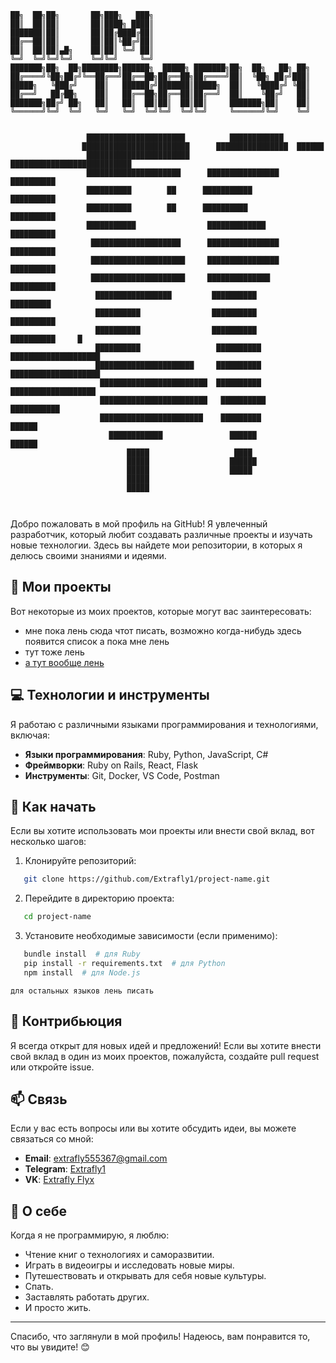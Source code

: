 ```
██╗  ██╗██╗       ██╗███╗   ███╗
██║  ██║██║       ██║████╗ ████║
███████║██║       ██║██╔████╔██║
██╔══██║██║       ██║██║╚██╔╝██║
██║  ██║██║▄█╗    ██║██║ ╚═╝ ██║
╚═╝  ╚═╝╚═╝╚═╝    ╚═╝╚═╝     ╚═╝
███████╗██╗  ██╗████████╗██████╗  █████╗ ███████╗██╗  ██╗   ██╗ ██╗
██╔════╝╚██╗██╔╝╚══██╔══╝██╔══██╗██╔══██╗██╔════╝██║  ╚██╗ ██╔╝███║
█████╗   ╚███╔╝    ██║   ██████╔╝███████║█████╗  ██║   ╚████╔╝ ╚██║
██╔══╝   ██╔██╗    ██║   ██╔══██╗██╔══██║██╔══╝  ██║    ╚██╔╝   ██║
███████╗██╔╝ ██╗   ██║   ██║  ██║██║  ██║██║     ███████╗██║    ██║
╚══════╝╚═╝  ╚═╝   ╚═╝   ╚═╝  ╚═╝╚═╝  ╚═╝╚═╝     ╚══════╝╚═╝    ╚═╝

                                                                             
                 ██████████████████████          ████████████                                       
                ████████████████████████      ████████████████  ██████                              
                 ███████████████████████    ███████████████████████████                             
                 █████████████████████      ████████████████  ██████████                            
                 ██████████        ██      ███████████        ██████████                            
                 ██████████        ██      ██████████          ██████████                           
                 ███████████                █████████████      ██████████                           
                  ████████████████████      ████████████████   ██████████                           
                  █████████████████████     ████████████████    ██████████                          
                  █████████████████████     ██████████████      ██████████                          
                   █████████████████         ██████████          █████████                          
                   ██████████                ██████████          ██████████                         
                   ██████████                ██████████           ██████████     █                  
                   ██████████                 ██████████          ████████████████████              
                   ██████████████████████     ██████████          ████████████████████              
                    ████████████████████████  ██████████           ███████████████████              
                    ████████████████████████   ██████████           ███████████                     
                    ███████████████████████    █████████            ██████                          
                      ████████████               ██████             ██████                          
                          █████                   ████                                              
                          █████                  ██████                                             
                          █████                  █████                                              
                          █████                                                                     
                          █████                                                                     
                                                                                                    
                                                                                                 
```                                                                 

Добро пожаловать в мой профиль на GitHub! Я увлеченный разработчик, который любит создавать различные проекты и изучать новые технологии. Здесь вы найдете мои репозитории, в которых я делюсь своими знаниями и идеями.

## 🌟 Мои проекты

Вот некоторые из моих проектов, которые могут вас заинтересовать:

- мне пока лень сюда чтот писать, возможно когда-нибудь здесь появится список а пока мне лень
- тут тоже лень
- [а тут вообще лень](https://github.com/Extrafly1)

## 💻 Технологии и инструменты

Я работаю с различными языками программирования и технологиями, включая:

- **Языки программирования**: Ruby, Python, JavaScript, C#
- **Фреймворки**: Ruby on Rails, React, Flask
- **Инструменты**: Git, Docker, VS Code, Postman

## 🚀 Как начать

Если вы хотите использовать мои проекты или внести свой вклад, вот несколько шагов:

1. Клонируйте репозиторий:
   
```bash
   git clone https://github.com/Extrafly1/project-name.git
```
2. Перейдите в директорию проекта:
   
```bash
   cd project-name
```
3. Установите необходимые зависимости (если применимо):
   
```bash
   bundle install  # для Ruby
   pip install -r requirements.txt  # для Python
   npm install  # для Node.js
```
`для остальных языков лень писать`

## 🤝 Контрибьюция

Я всегда открыт для новых идей и предложений! Если вы хотите внести свой вклад в один из моих проектов, пожалуйста, создайте pull request или откройте issue.

## 📫 Связь

Если у вас есть вопросы или вы хотите обсудить идеи, вы можете связаться со мной:

- **Email**: [extrafly555367@gmail.com](mailto:extrafly555367@gmail.com)
- **Telegram**: [Extrafly1](https://t.me/Extrafly1)
- **VK**: [Extrafly Flyx](https://vk.com/extrafly1)

## 🎨 О себе

Когда я не программирую, я люблю:

- Чтение книг о технологиях и саморазвитии.
- Играть в видеоигры и исследовать новые миры.
- Путешествовать и открывать для себя новые культуры.
- Спать.
- Заставлять работать других.
- И просто жить.

---

Спасибо, что заглянули в мой профиль! Надеюсь, вам понравится то, что вы увидите! 😊
